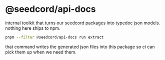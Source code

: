 # @seedcord/api-docs

internal toolkit that turns our seedcord packages into typedoc json models. nothing here ships to npm.

```bash
pnpm --filter @seedcord/api-docs run extract
```

that command writes the generated json files into this package so ci can pick them up when we need them.
